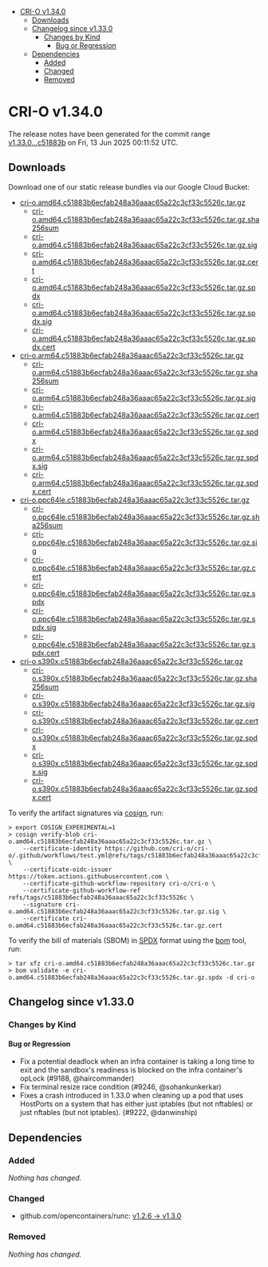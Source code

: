 - [CRI-O v1.34.0](#cri-o-v1340)
  - [Downloads](#downloads)
  - [Changelog since v1.33.0](#changelog-since-v1330)
    - [Changes by Kind](#changes-by-kind)
      - [Bug or Regression](#bug-or-regression)
  - [Dependencies](#dependencies)
    - [Added](#added)
    - [Changed](#changed)
    - [Removed](#removed)

# CRI-O v1.34.0

The release notes have been generated for the commit range
[v1.33.0...c51883b](https://github.com/cri-o/cri-o/compare/v1.33.0...v1.34.0) on Fri, 13 Jun 2025 00:11:52 UTC.

## Downloads

Download one of our static release bundles via our Google Cloud Bucket:

- [cri-o.amd64.c51883b6ecfab248a36aaac65a22c3cf33c5526c.tar.gz](https://storage.googleapis.com/cri-o/artifacts/cri-o.amd64.c51883b6ecfab248a36aaac65a22c3cf33c5526c.tar.gz)
  - [cri-o.amd64.c51883b6ecfab248a36aaac65a22c3cf33c5526c.tar.gz.sha256sum](https://storage.googleapis.com/cri-o/artifacts/cri-o.amd64.c51883b6ecfab248a36aaac65a22c3cf33c5526c.tar.gz.sha256sum)
  - [cri-o.amd64.c51883b6ecfab248a36aaac65a22c3cf33c5526c.tar.gz.sig](https://storage.googleapis.com/cri-o/artifacts/cri-o.amd64.c51883b6ecfab248a36aaac65a22c3cf33c5526c.tar.gz.sig)
  - [cri-o.amd64.c51883b6ecfab248a36aaac65a22c3cf33c5526c.tar.gz.cert](https://storage.googleapis.com/cri-o/artifacts/cri-o.amd64.c51883b6ecfab248a36aaac65a22c3cf33c5526c.tar.gz.cert)
  - [cri-o.amd64.c51883b6ecfab248a36aaac65a22c3cf33c5526c.tar.gz.spdx](https://storage.googleapis.com/cri-o/artifacts/cri-o.amd64.c51883b6ecfab248a36aaac65a22c3cf33c5526c.tar.gz.spdx)
  - [cri-o.amd64.c51883b6ecfab248a36aaac65a22c3cf33c5526c.tar.gz.spdx.sig](https://storage.googleapis.com/cri-o/artifacts/cri-o.amd64.c51883b6ecfab248a36aaac65a22c3cf33c5526c.tar.gz.spdx.sig)
  - [cri-o.amd64.c51883b6ecfab248a36aaac65a22c3cf33c5526c.tar.gz.spdx.cert](https://storage.googleapis.com/cri-o/artifacts/cri-o.amd64.c51883b6ecfab248a36aaac65a22c3cf33c5526c.tar.gz.spdx.cert)
- [cri-o.arm64.c51883b6ecfab248a36aaac65a22c3cf33c5526c.tar.gz](https://storage.googleapis.com/cri-o/artifacts/cri-o.arm64.c51883b6ecfab248a36aaac65a22c3cf33c5526c.tar.gz)
  - [cri-o.arm64.c51883b6ecfab248a36aaac65a22c3cf33c5526c.tar.gz.sha256sum](https://storage.googleapis.com/cri-o/artifacts/cri-o.arm64.c51883b6ecfab248a36aaac65a22c3cf33c5526c.tar.gz.sha256sum)
  - [cri-o.arm64.c51883b6ecfab248a36aaac65a22c3cf33c5526c.tar.gz.sig](https://storage.googleapis.com/cri-o/artifacts/cri-o.arm64.c51883b6ecfab248a36aaac65a22c3cf33c5526c.tar.gz.sig)
  - [cri-o.arm64.c51883b6ecfab248a36aaac65a22c3cf33c5526c.tar.gz.cert](https://storage.googleapis.com/cri-o/artifacts/cri-o.arm64.c51883b6ecfab248a36aaac65a22c3cf33c5526c.tar.gz.cert)
  - [cri-o.arm64.c51883b6ecfab248a36aaac65a22c3cf33c5526c.tar.gz.spdx](https://storage.googleapis.com/cri-o/artifacts/cri-o.arm64.c51883b6ecfab248a36aaac65a22c3cf33c5526c.tar.gz.spdx)
  - [cri-o.arm64.c51883b6ecfab248a36aaac65a22c3cf33c5526c.tar.gz.spdx.sig](https://storage.googleapis.com/cri-o/artifacts/cri-o.arm64.c51883b6ecfab248a36aaac65a22c3cf33c5526c.tar.gz.spdx.sig)
  - [cri-o.arm64.c51883b6ecfab248a36aaac65a22c3cf33c5526c.tar.gz.spdx.cert](https://storage.googleapis.com/cri-o/artifacts/cri-o.arm64.c51883b6ecfab248a36aaac65a22c3cf33c5526c.tar.gz.spdx.cert)
- [cri-o.ppc64le.c51883b6ecfab248a36aaac65a22c3cf33c5526c.tar.gz](https://storage.googleapis.com/cri-o/artifacts/cri-o.ppc64le.c51883b6ecfab248a36aaac65a22c3cf33c5526c.tar.gz)
  - [cri-o.ppc64le.c51883b6ecfab248a36aaac65a22c3cf33c5526c.tar.gz.sha256sum](https://storage.googleapis.com/cri-o/artifacts/cri-o.ppc64le.c51883b6ecfab248a36aaac65a22c3cf33c5526c.tar.gz.sha256sum)
  - [cri-o.ppc64le.c51883b6ecfab248a36aaac65a22c3cf33c5526c.tar.gz.sig](https://storage.googleapis.com/cri-o/artifacts/cri-o.ppc64le.c51883b6ecfab248a36aaac65a22c3cf33c5526c.tar.gz.sig)
  - [cri-o.ppc64le.c51883b6ecfab248a36aaac65a22c3cf33c5526c.tar.gz.cert](https://storage.googleapis.com/cri-o/artifacts/cri-o.ppc64le.c51883b6ecfab248a36aaac65a22c3cf33c5526c.tar.gz.cert)
  - [cri-o.ppc64le.c51883b6ecfab248a36aaac65a22c3cf33c5526c.tar.gz.spdx](https://storage.googleapis.com/cri-o/artifacts/cri-o.ppc64le.c51883b6ecfab248a36aaac65a22c3cf33c5526c.tar.gz.spdx)
  - [cri-o.ppc64le.c51883b6ecfab248a36aaac65a22c3cf33c5526c.tar.gz.spdx.sig](https://storage.googleapis.com/cri-o/artifacts/cri-o.ppc64le.c51883b6ecfab248a36aaac65a22c3cf33c5526c.tar.gz.spdx.sig)
  - [cri-o.ppc64le.c51883b6ecfab248a36aaac65a22c3cf33c5526c.tar.gz.spdx.cert](https://storage.googleapis.com/cri-o/artifacts/cri-o.ppc64le.c51883b6ecfab248a36aaac65a22c3cf33c5526c.tar.gz.spdx.cert)
- [cri-o.s390x.c51883b6ecfab248a36aaac65a22c3cf33c5526c.tar.gz](https://storage.googleapis.com/cri-o/artifacts/cri-o.s390x.c51883b6ecfab248a36aaac65a22c3cf33c5526c.tar.gz)
  - [cri-o.s390x.c51883b6ecfab248a36aaac65a22c3cf33c5526c.tar.gz.sha256sum](https://storage.googleapis.com/cri-o/artifacts/cri-o.s390x.c51883b6ecfab248a36aaac65a22c3cf33c5526c.tar.gz.sha256sum)
  - [cri-o.s390x.c51883b6ecfab248a36aaac65a22c3cf33c5526c.tar.gz.sig](https://storage.googleapis.com/cri-o/artifacts/cri-o.s390x.c51883b6ecfab248a36aaac65a22c3cf33c5526c.tar.gz.sig)
  - [cri-o.s390x.c51883b6ecfab248a36aaac65a22c3cf33c5526c.tar.gz.cert](https://storage.googleapis.com/cri-o/artifacts/cri-o.s390x.c51883b6ecfab248a36aaac65a22c3cf33c5526c.tar.gz.cert)
  - [cri-o.s390x.c51883b6ecfab248a36aaac65a22c3cf33c5526c.tar.gz.spdx](https://storage.googleapis.com/cri-o/artifacts/cri-o.s390x.c51883b6ecfab248a36aaac65a22c3cf33c5526c.tar.gz.spdx)
  - [cri-o.s390x.c51883b6ecfab248a36aaac65a22c3cf33c5526c.tar.gz.spdx.sig](https://storage.googleapis.com/cri-o/artifacts/cri-o.s390x.c51883b6ecfab248a36aaac65a22c3cf33c5526c.tar.gz.spdx.sig)
  - [cri-o.s390x.c51883b6ecfab248a36aaac65a22c3cf33c5526c.tar.gz.spdx.cert](https://storage.googleapis.com/cri-o/artifacts/cri-o.s390x.c51883b6ecfab248a36aaac65a22c3cf33c5526c.tar.gz.spdx.cert)

To verify the artifact signatures via [cosign](https://github.com/sigstore/cosign), run:

```console
> export COSIGN_EXPERIMENTAL=1
> cosign verify-blob cri-o.amd64.c51883b6ecfab248a36aaac65a22c3cf33c5526c.tar.gz \
    --certificate-identity https://github.com/cri-o/cri-o/.github/workflows/test.yml@refs/tags/c51883b6ecfab248a36aaac65a22c3cf33c5526c \
    --certificate-oidc-issuer https://token.actions.githubusercontent.com \
    --certificate-github-workflow-repository cri-o/cri-o \
    --certificate-github-workflow-ref refs/tags/c51883b6ecfab248a36aaac65a22c3cf33c5526c \
    --signature cri-o.amd64.c51883b6ecfab248a36aaac65a22c3cf33c5526c.tar.gz.sig \
    --certificate cri-o.amd64.c51883b6ecfab248a36aaac65a22c3cf33c5526c.tar.gz.cert
```

To verify the bill of materials (SBOM) in [SPDX](https://spdx.org) format using the [bom](https://sigs.k8s.io/bom) tool, run:

```console
> tar xfz cri-o.amd64.c51883b6ecfab248a36aaac65a22c3cf33c5526c.tar.gz
> bom validate -e cri-o.amd64.c51883b6ecfab248a36aaac65a22c3cf33c5526c.tar.gz.spdx -d cri-o
```

## Changelog since v1.33.0

### Changes by Kind

#### Bug or Regression
 - Fix a potential deadlock when an infra container is taking a long time to exit and the sandbox's readiness is blocked on the infra container's opLock (#9188, @haircommander)
 - Fix terminal resize race condition (#9246, @sohankunkerkar)
 - Fixes a crash introduced in 1.33.0 when cleaning up a pod that uses HostPorts
  on a system that has either just iptables (but not nftables) or just nftables
  (but not iptables). (#9222, @danwinship)

## Dependencies

### Added
_Nothing has changed._

### Changed
- github.com/opencontainers/runc: [v1.2.6 → v1.3.0](https://github.com/opencontainers/runc/compare/v1.2.6...v1.3.0)

### Removed
_Nothing has changed._

